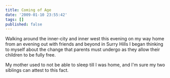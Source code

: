 ```yaml
---
title: Coming of Age
date: '2009-01-10 23:55:42'
tags: []
published: false
---
```


Walking around the inner-city and inner west this evening on my way home from an evening out with friends and beyond in Surry Hills I began thinking to myself about the change that parents must undergo as they allow their children to be fully free.

My mother used to not be able to sleep till I was home, and I'm sure my two siblings can attest to this fact.
